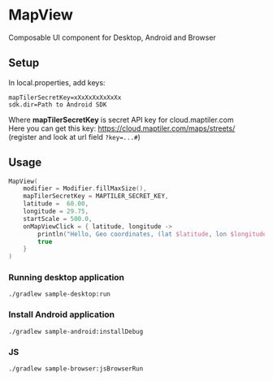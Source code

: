 # MapView
Composable UI component for Desktop, Android and Browser

## Setup
In local.properties, add keys:
```
mapTilerSecretKey=xXxXxXxXxXxXx
sdk.dir=Path to Android SDK
```
Where **mapTilerSecretKey** is secret API key for cloud.maptiler.com  
Here you can get this key: https://cloud.maptiler.com/maps/streets/ (register and look at url field `?key=...#`)

## Usage
```Kotlin
MapView(
    modifier = Modifier.fillMaxSize(),
    mapTilerSecretKey = MAPTILER_SECRET_KEY,
    latitude =  60.00,
    longitude = 29.75,
    startScale = 500.0,
    onMapViewClick = { latitude, longitude ->
        println("Hello, Geo coordinates, (lat $latitude, lon $longitude)")
        true
    }
)
```

### Running desktop application
```
./gradlew sample-desktop:run
```

### Install Android application

```
./gradlew sample-android:installDebug
```

### JS
```
./gradlew sample-browser:jsBrowserRun
```
